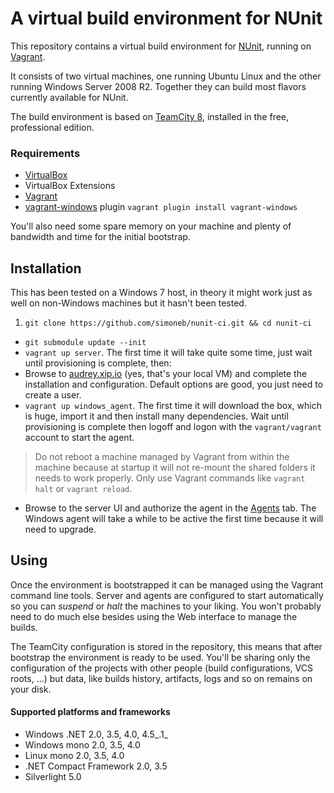 # A virtual build environment for NUnit

This repository contains a virtual build environment for [NUnit](https://github.com/nunit/), running on [Vagrant](http://www.vagrantup.com/).

It consists of two virtual machines, one running Ubuntu Linux and the other running Windows Server 2008 R2.
Together they can build most flavors currently available for NUnit. 

The build environment is based on [TeamCity 8](http://www.jetbrains.com/teamcity/), installed in the free, professional edition.

### Requirements

- [VirtualBox](https://www.virtualbox.org/)
- VirtualBox Extensions
- [Vagrant](http://www.vagrantup.com/)
- [vagrant-windows](https://github.com/WinRb/vagrant-windows) plugin `vagrant plugin install vagrant-windows`

You'll also need some spare memory on your machine and plenty of bandwidth and time for the initial bootstrap.

## Installation

This has been tested on a Windows 7 host, in theory it might work just as well on non-Windows machines but it hasn't been tested.

1. `git clone https://github.com/simoneb/nunit-ci.git && cd nunit-ci`
- `git submodule update --init`
- `vagrant up server`. The first time it will take quite some time, just wait until provisioning is complete, then:
- Browse to [audrey.xip.io](http://audrey.xip.io) (yes, that's your local VM) and complete the installation and configuration. Default options are good, you just need to create a user.
- `vagrant up windows_agent`. The first time it will download the box, which is huge, import it and then install many dependencies. Wait until provisioning is complete then logoff and logon with the `vagrant/vagrant` account to start the agent.
> Do not reboot a machine managed by Vagrant from within the machine because at startup it will not re-mount the shared folders it needs to work properly. Only use Vagrant commands like `vagrant halt` or `vagrant reload`.
- Browse to the server UI and authorize the agent in the [Agents](http://audrey.xip.io/agents.html?tab=unauthorizedAgents) tab. The Windows agent will take a while to be active the first time because it will need to upgrade.

## Using

Once the environment is bootstrapped it can be managed using the Vagrant command line tools. Server and agents are configured to start automatically so you can _suspend_ or _halt_ the machines to your liking. You won't probably need to do much else besides using the Web interface to manage the builds.

The TeamCity configuration is stored in the repository, this means that after bootstrap the environment is ready to be used. You'll be sharing only the configuration of the projects with other people (build configurations, VCS roots, ...) but data, like builds history, artifacts, logs and so on remains on your disk.

#### Supported platforms and frameworks

- Windows .NET 2.0, 3.5, 4.0, 4.5_.1_
- Windows mono 2.0, 3.5, 4.0
- Linux mono 2.0, 3.5, 4.0
- .NET Compact Framework 2.0, 3.5
- Silverlight 5.0